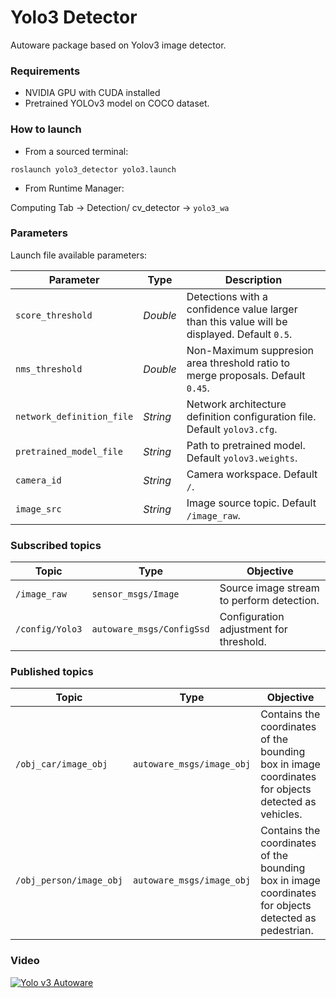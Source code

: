 # Yolo3 Detector

Autoware package based on Yolov3 image detector. 

### Requirements

* NVIDIA GPU with CUDA installed
* Pretrained YOLOv3 model on COCO dataset.

### How to launch

* From a sourced terminal:

`roslaunch yolo3_detector yolo3.launch`

* From Runtime Manager:

Computing Tab -> Detection/ cv_detector -> `yolo3_wa`

### Parameters

Launch file available parameters:

|Parameter| Type| Description|
----------|-----|--------
|`score_threshold`|*Double* |Detections with a confidence value larger than this value will be displayed. Default `0.5`.|
|`nms_threshold`|*Double*|Non-Maximum suppresion area threshold ratio to merge proposals. Default `0.45`.|
|`network_definition_file`|*String*|Network architecture definition configuration file. Default `yolov3.cfg`.|
|`pretrained_model_file`|*String*|Path to pretrained model. Default `yolov3.weights`.|
|`camera_id`|*String*|Camera workspace. Default `/`.|
|`image_src`|*String*|Image source topic. Default `/image_raw`.|

### Subscribed topics

|Topic|Type|Objective|
------|----|---------
|`/image_raw`|`sensor_msgs/Image`|Source image stream to perform detection.|
|`/config/Yolo3`|`autoware_msgs/ConfigSsd`|Configuration adjustment for threshold.|

### Published topics

|Topic|Type|Objective|
------|----|---------
|`/obj_car/image_obj`|`autoware_msgs/image_obj`|Contains the coordinates of the bounding box in image coordinates for objects detected as vehicles.|
|`/obj_person/image_obj`|`autoware_msgs/image_obj`|Contains the coordinates of the bounding box in image coordinates for objects detected as pedestrian.|

### Video

[![Yolo v3 Autoware](https://img.youtube.com/vi/pO4vM4ehI98/0.jpg)](https://www.youtube.com/watch?v=pO4vM4ehI98)
